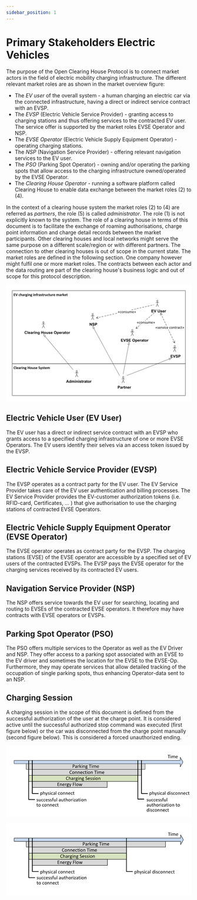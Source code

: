 ```yaml
---
sidebar_position: 1
---
```

# Primary Stakeholders Electric Vehicles

The purpose of the Open Clearing House Protocol is to connect market
actors in the field of electric mobility charging infrastructure. The
different relevant market roles are as shown in the market overview 
figure:

* The *EV user* of the overall system - a human charging an electric 
  car via the connected infrastructure, having a direct or indirect 
  service contract with an EVSP.
* The *EVSP* (Electric Vehicle Service Provider) - granting access to 
  charging stations and thus offering services to the contracted EV 
  user. The service offer is supported by the market roles EVSE 
  Operator and NSP.
* The *EVSE Operator* (Electric Vehicle Supply Equipment Operator) - 
  operating charging stations.
* The *NSP* (Navigation Service Provider) - offering relevant 
  navigation services to the EV user.
* The *PSO* (Parking Spot Operator) - owning and/or operating the parking
  spots that allow access to the charging infrastructure owned/operated
  by the EVSE Operator.
* The *Clearing House Operator* - running a software platform called 
  Clearing House to enable data exchange between the market roles (2) 
  to (4).

In the context of a clearing house system the market roles (2) to (4)
are referred as *partners*, the role (5) is called
*administrator*. The role (1) is not explicitly known to the system.
The role of a clearing house in terms of this document is to facilitate
the exchange of roaming authorisations, charge point information and
charge detail records between the market participants. Other clearing
houses and local networks might serve the same purpose on a different
scale/region or with different partners. The connection to other
clearing houses is out of scope in the current state. The market roles
are defined in the following section. One company however might fulfil
one or more market roles. The contracts between each actor and the data
routing are part of the clearing house's business logic and out of scope
for this protocol description.

![Figure EV charging infrastructure market overview](../../media/EV-charging-market-overview.png)

## Electric Vehicle User (EV User)

The EV user has a direct or indirect service contract with an EVSP who
grants access to a specified charging infrastructure of one or more EVSE
Operators. The EV users identify their selves via an access token issued
by the EVSP.

## Electric Vehicle Service Provider (EVSP)

The EVSP operates as a contract party for the EV user. The EV Service
Provider takes care of the EV user authentication and billing processes.
The EV Service Provider provides the EV-customer authorization tokens
(i.e. RFID-card, Certificates, ... ) that give authorisation to use
the charging stations of contracted EVSE Operators.

## Electric Vehicle Supply Equipment Operator (EVSE Operator)

The EVSE operator operates as contract party for the EVSP. The charging
stations (EVSE) of the EVSE operator are accessible by a specified set
of EV users of the contracted EVSPs. The EVSP pays the EVSE operator for
the charging services received by its contracted EV users.

## Navigation Service Provider (NSP)

The NSP offers service towards the EV user for searching, locating and
routing to EVSEs of the contracted EVSE operators. It therefore may have
contracts with EVSE operators or EVSPs.

## Parking Spot Operator (PSO)

The PSO offers multiple services to the Operator as well as the EV Driver and
NSP. They offer access to a parking spot associated with an EVSE to the
EV driver and sometimes the location for the EVSE to the EVSE-Op. Furthermore,
they may operate services that allow detailed tracking of the occupation
of single parking spots, thus enhancing Operator-data sent to an NSP.

## Charging Session

A charging session in the scope of this document is defined from the
successful authorization of the user at the charge point. It is
considered active until the successful authorized stop command was
executed (first figure below) or the car was disconnected from the 
charge point manually (second figure below). This is considered a 
forced unauthorized ending.

![Figure Example for an authorized end of a charging session](../../media/ChargingSessionDefinition-1.png)

![Figure Example for a forced end of a charging session](../../media/ChargingSessionDefinition-2.png)

